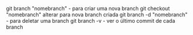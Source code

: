 git branch "nomebranch" - para criar uma nova branch
git checkout "nomebranch" alterar para nova branch criada
git branch -d "nomebranch" - para deletar uma branch
git branch -v  - ver o último commit de cada branch


